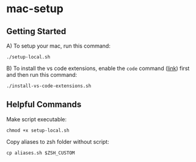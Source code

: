 # mac-setup

## Getting Started

A) To setup your mac, run this command:

`./setup-local.sh`

B) To install the vs code extensions, enable the `code` command ([link](https://code.visualstudio.com/docs/setup/mac)) first and then run this command:

`./install-vs-code-extensions.sh`

## Helpful Commands

Make script executable:

`chmod +x setup-local.sh`

Copy aliases to zsh folder without script:

`cp aliases.sh $ZSH_CUSTOM`
